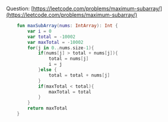 Question: [https://leetcode.com/problems/maximum-subarray/](https://leetcode.com/problems/maximum-subarray/)
```kotlin
    fun maxSubArray(nums: IntArray): Int {
        var i = 0
        var total = -10002
        var maxTotal = -10002
        for(j in 0..nums.size-1){
            if(nums[j] > total + nums[j]){
                total = nums[j]
                i = j
            }else {
                total = total + nums[j]
            }
            if(maxTotal < total){
                maxTotal = total
            }
        }
        return maxTotal
    }
```
